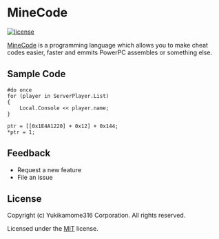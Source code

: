 # MineCode
[![license](https://img.shields.io/github/license/yukikamome316/MineCode)](https://github.com/yukikamome316/MineCode\LICENSE)

[MineCode](https://github.com/yukikamome316/MineCode/) is a programming language which allows you to make cheat codes easier, faster and emmits PowerPC assembles or something else.
## Sample Code
~~~
#do once
for (player in ServerPlayer.List)
{
    Local.Console << player.name;
}
~~~
~~~
ptr = [[0x1E4A1220] + 0x12] + 0x144;
*ptr = 1;
~~~
## Feedback
- Request a new feature
- File an issue

## License
Copyright (c) Yukikamome316 Corporation. All rights reserved.

Licensed under the [MIT](https://github.com/yukikamome316/MineCode/LICENSE) license.
